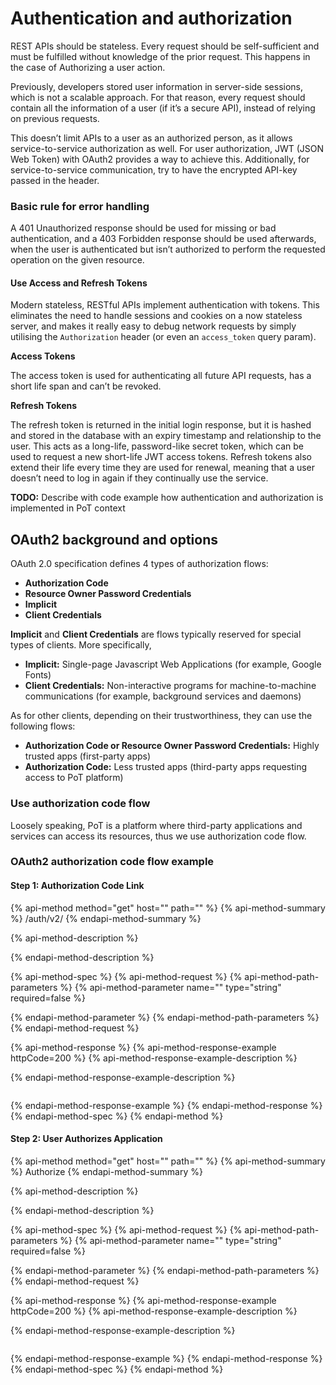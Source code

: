 # Authentication and authorization

REST APIs should be stateless. Every request should be self-sufficient and must be fulfilled without knowledge of the prior request. This happens in the case of Authorizing a user action.

Previously, developers stored user information in server-side sessions, which is not a scalable approach. For that reason, every request should contain all the information of a user \(if it’s a secure API\), instead of relying on previous requests.

This doesn’t limit APIs to a user as an authorized person, as it allows service-to-service authorization as well. For user authorization, JWT \(JSON Web Token\) with OAuth2 provides a way to achieve this. Additionally, for service-to-service communication, try to have the encrypted API-key passed in the header.

### Basic rule for error handling

A 401 Unauthorized response should be used for missing or bad authentication, and a 403 Forbidden response should be used afterwards, when the user is authenticated but isn’t authorized to perform the requested operation on the given resource.

#### Use Access and Refresh Tokens <a id="9549"></a>

Modern stateless, RESTful APIs implement authentication with tokens. This eliminates the need to handle sessions and cookies on a now stateless server, and makes it really easy to debug network requests by simply utilising the `Authorization` header \(or even an `access_token` query param\).

**Access Tokens**

The access token is used for authenticating all future API requests, has a short life span and can’t be revoked.

**Refresh Tokens**

The refresh token is returned in the initial login response, but it is hashed and stored in the database with an expiry timestamp and relationship to the user. This acts as a long-life, password-like secret token, which can be used to request a new short-life JWT access tokens. Refresh tokens also extend their life every time they are used for renewal, meaning that a user doesn’t need to log in again if they continually use the service.

**TODO:** Describe with code example how authentication and authorization is implemented in PoT context

## OAuth2 background and options

OAuth 2.0 specification defines 4 types of authorization flows:

* **Authorization Code**
* **Resource Owner Password Credentials**
* **Implicit**
* **Client Credentials**

**Implicit** and **Client Credentials** are flows typically reserved for special types of clients. More specifically,

* **Implicit:** Single-page Javascript Web Applications \(for example, Google Fonts\)
* **Client Credentials:** Non-interactive programs for machine-to-machine communications \(for example, background services and daemons\)

As for other clients, depending on their trustworthiness, they can use the following flows:

* **Authorization Code or Resource Owner Password Credentials:** Highly trusted apps \(first-party apps\)
* **Authorization Code:** Less trusted apps \(third-party apps requesting access to PoT platform\)

### Use authorization code flow

Loosely speaking, PoT is a platform where third-party applications and services can access its resources, thus we use authorization code flow. 

### OAuth2 authorization code flow example

#### Step 1: Authorization Code Link

{% api-method method="get" host="" path="" %}
{% api-method-summary %}
/auth/v2/
{% endapi-method-summary %}

{% api-method-description %}

{% endapi-method-description %}

{% api-method-spec %}
{% api-method-request %}
{% api-method-path-parameters %}
{% api-method-parameter name="" type="string" required=false %}

{% endapi-method-parameter %}
{% endapi-method-path-parameters %}
{% endapi-method-request %}

{% api-method-response %}
{% api-method-response-example httpCode=200 %}
{% api-method-response-example-description %}

{% endapi-method-response-example-description %}

```

```
{% endapi-method-response-example %}
{% endapi-method-response %}
{% endapi-method-spec %}
{% endapi-method %}

#### Step 2: User Authorizes Application

{% api-method method="get" host="" path="" %}
{% api-method-summary %}
Authorize
{% endapi-method-summary %}

{% api-method-description %}

{% endapi-method-description %}

{% api-method-spec %}
{% api-method-request %}
{% api-method-path-parameters %}
{% api-method-parameter name="" type="string" required=false %}

{% endapi-method-parameter %}
{% endapi-method-path-parameters %}
{% endapi-method-request %}

{% api-method-response %}
{% api-method-response-example httpCode=200 %}
{% api-method-response-example-description %}

{% endapi-method-response-example-description %}

```

```
{% endapi-method-response-example %}
{% endapi-method-response %}
{% endapi-method-spec %}
{% endapi-method %}

